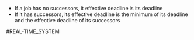 * If a job has no successors, it effective deadline is its deadline
* If it has successors, its effective deadline is the minimum of its deadline and the effective deadline of its successors 

#REAL-TIME_SYSTEM 